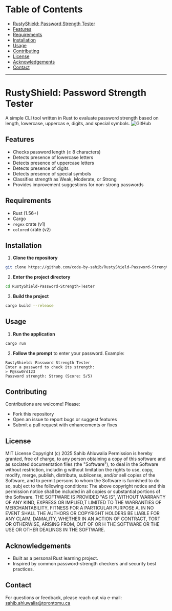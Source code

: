 # Table of Contents
- [RustyShield: Password Strength Tester](#rustyshield-password-strength-tester)
- [Features](#features)
- [Requirements](#requirements)
- [Installation](#installation)
- [Usage](#usage)
- [Contributing](#contributing)
- [License](#license)
- [Acknowledgements](#acknowledgements)
- [Contact](#contact)
---
# RustyShield: Password Strength Tester
A simple CLI tool written in Rust to evaluate password strength based on length, lowercase, uppercas
e, digits, and special symbols.
![GitHub](https://img.shields.io/github/license/code-by-sahib/RustyShield-Password-Strength-Tester)
## Features
- Checks password length (≥ 8 characters)
- Detects presence of lowercase letters
- Detects presence of uppercase letters
- Detects presence of digits
- Detects presence of special symbols
- Classifies strength as Weak, Moderate, or Strong
- Provides improvement suggestions for non-strong passwords
## Requirements
- Rust (1.56+)
- Cargo
- `regex` crate (v1)
- `colored` crate (v2)
## Installation
1. **Clone the repository**
 ```bash
 git clone https://github.com/code-by-sahib/RustyShield-Password-Strength-Tester.git
 ```
2. **Enter the project directory**
 ```bash
 cd RustyShield-Password-Strength-Tester
 ```
3. **Build the project**
 ```bash
 cargo build --release
 ```
## Usage
1. **Run the application**
 ```bash
 cargo run
 ```
2. **Follow the prompt** to enter your password.
Example:
```text
RustyShield: Password Strength Tester
Enter a password to check its strength:
> P@ssw0rd123
Password strength: Strong (Score: 5/5)
```
## Contributing
Contributions are welcome! Please:
- Fork this repository
- Open an issue to report bugs or suggest features
- Submit a pull request with enhancements or fixes
## License
MIT License
Copyright (c) 2025 Sahib Ahluwalia
Permission is hereby granted, free of charge, to any person obtaining a copy of this software and as
sociated documentation files (the "Software"), to deal in the Software without restriction, includin
g without limitation the rights to use, copy, modify, merge, publish, distribute, sublicense, and/or
 sell copies of the Software, and to permit persons to whom the Software is furnished to do so, subj
ect to the following conditions:
The above copyright notice and this permission notice shall be included in all copies or substantial
 portions of the Software.
THE SOFTWARE IS PROVIDED "AS IS", WITHOUT WARRANTY OF ANY KIND, EXPRESS OR IMPLIED,T LIMITED TO THE WARRANTIES OF MERCHANTABILITY, FITNESS FOR A PARTICULAR PURPOSE A. IN NO EVENT SHALL THE AUTHORS OR COPYRIGHT HOLDERS BE LIABLE FOR ANY CLAIM, DAMALITY, WHETHER IN AN ACTION OF CONTRACT, TORT OR OTHERWISE, ARISING FROM, OUT OF OR H THE SOFTWARE OR THE USE OR OTHER DEALINGS IN THE SOFTWARE.
## Acknowledgements
- Built as a personal Rust learning project.
- Inspired by common password-strength checkers and security best practices.
## Contact
For questions or feedback, please reach out via e-mail: sahib.ahluwalia@torontomu.ca
